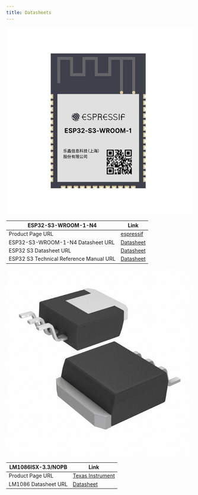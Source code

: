 ```yaml
---
title: Datasheets
---
```


![](MFG_Attachment-2-ESP32-S3-WROOM-1.jpg)

| **ESP32-S3-WROOM-1-N4**          | **Link**   |
|----------------------------------|------------|
| Product Page URL                              | [espressif](https://www.espressif.com/en/products/modules)                                                           | Found on Espressif.com |
| ESP32-S3-WROOM-1-N4 Datasheet URL             | [Datasheet](https://www.espressif.com/sites/default/files/documentation/esp32-s3-wroom-1_wroom-1u_datasheet_en.pdf)  |                        |
| ESP32 S3 Datasheet URL                        | [Datasheet](https://www.espressif.com/sites/default/files/documentation/esp32-s3_datasheet_en.pdf)                   | Has more detail on functions |
| ESP32 S3 Technical Reference Manual URL       | [Datasheet](https://www.espressif.com/sites/default/files/documentation/esp32-s3_technical_reference_manual_en.pdf)  | Has details on I/O multiplexing, USB, and others |


![](296~4200577-3~KTT~3.jpg)

| **LM1086ISX-3.3/NOPB**          | **Link**   |
|---------------------------------|------------|
| Product Page URL                              | [Texas Instrument](https://www.ti.com/product/LM1086/part-details/LM1086ISX-3.3/NOPB) | Found on ti.com |
| LM1086 Datasheet URL                          | [Datasheet](https://www.ti.com/lit/ds/symlink/lm1086.pdf?HQS=dis-dk-null-digikeymode-dsf-pf-null-wwe&ts=1739050948904&ref_url=https%253A%252F%252Fwww.ti.com%252Fgeneral%252Fdocs%252Fsuppproductinfo.tsp%253FdistId%253D10%2526gotoUrl%253Dhttps%253A%252F%252Fwww.ti.com%252Flit%252Fgpn%252Flm1086) |

